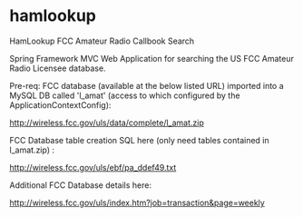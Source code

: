# hamlookup
HamLookup FCC Amateur Radio Callbook Search

Spring Framework MVC Web Application for searching the US FCC Amateur Radio Licensee database.

Pre-req: FCC database (available at the below listed URL) imported into a MySQL DB called 'l_amat' (access to which configured by the ApplicationContextConfig): 

http://wireless.fcc.gov/uls/data/complete/l_amat.zip

FCC Database table creation SQL here (only need tables contained in l_amat.zip) :

http://wireless.fcc.gov/uls/ebf/pa_ddef49.txt

Additional FCC Database details here:

http://wireless.fcc.gov/uls/index.htm?job=transaction&page=weekly
